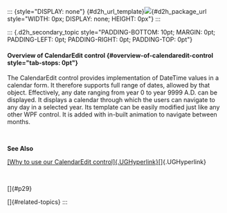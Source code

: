 ::: {style="DISPLAY: none"}
[](ms-xhelp:///?Id=d2h_url_template){#d2h_url_template}![](!package_url!){#d2h_package_url style="WIDTH: 0px; DISPLAY: none; HEIGHT: 0px"}
:::

::: {.d2h_secondary_topic style="PADDING-BOTTOM: 10pt; MARGIN: 0pt; PADDING-LEFT: 0pt; PADDING-RIGHT: 0pt; PADDING-TOP: 0pt"}
#### Overview of CalendarEdit control {#overview-of-calendaredit-control style="tab-stops: 0pt"}

The CalendarEdit control provides implementation of DateTime values in a calendar form. It therefore supports full range of dates, allowed by that object. Effectively, any date ranging from year 0 to year 9999 A.D. can be displayed. It displays a calendar through which the users can navigate to any day in a selected year. Its template can be easily modified just like any other WPF control. It is added with in-built animation to navigate between months.

 

**See Also**

[[Why to use our CalendarEdit control]{.UGHyperlink}](ms-xhelp:///?Id=4318083c-5c86-440b-80b1-2bdbe8a6d424)[]{.UGHyperlink}

 

[]{#p29} 

[]{#related-topics}
:::
